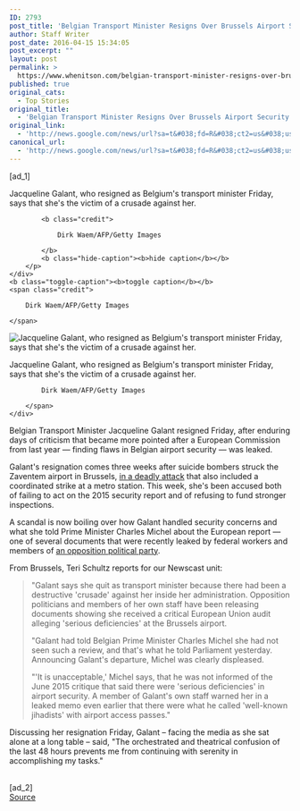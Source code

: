 ```yaml
---
ID: 2793
post_title: 'Belgian Transport Minister Resigns Over Brussels Airport Security Dispute &#8211; NPR'
author: Staff Writer
post_date: 2016-04-15 15:34:05
post_excerpt: ""
layout: post
permalink: >
  https://www.whenitson.com/belgian-transport-minister-resigns-over-brussels-airport-security-dispute-npr/
published: true
original_cats:
  - Top Stories
original_title:
  - 'Belgian Transport Minister Resigns Over Brussels Airport Security Dispute - NPR'
original_link:
  - 'http://news.google.com/news/url?sa=t&#038;fd=R&#038;ct2=us&#038;usg=AFQjCNFgkIzVrXrs151q8xU8mvh9Yz_XFA&#038;clid=c3a7d30bb8a4878e06b80cf16b898331&#038;cid=52779085779018&#038;ei=7AkRV7u2PNSLhAGqv6_gBA&#038;url=http://www.npr.org/sections/thetwo-way/2016/04/15/474362952/belgian-transport-minister-resigns-over-brussels-airport-security-dispute'
canonical_url:
  - 'http://news.google.com/news/url?sa=t&#038;fd=R&#038;ct2=us&#038;usg=AFQjCNFgkIzVrXrs151q8xU8mvh9Yz_XFA&#038;clid=c3a7d30bb8a4878e06b80cf16b898331&#038;cid=52779085779018&#038;ei=7AkRV7u2PNSLhAGqv6_gBA&#038;url=http://www.npr.org/sections/thetwo-way/2016/04/15/474362952/belgian-transport-minister-resigns-over-brussels-airport-security-dispute'
---
```

 [ad_1]
<br><div id="storytext" readability="78.313570487484">
      <div id="res474365423" class="bucketwrap image large" previewtitle="Jacqueline Galant, who resigned as Belgium's transport minister Friday, says that she's the victim of a crusade against her.">
            
<div class="credit-caption" readability="7.5">
    <div class="caption" readability="10">
        <p>
            Jacqueline Galant, who resigned as Belgium's transport minister Friday, says that she's the victim of a crusade against her.
            
            <b class="credit">
                
                Dirk Waem/AFP/Getty Images
                
            </b>
            <b class="hide-caption"><b>hide caption</b></b>
        </p>
    </div>
    <b class="toggle-caption"><b>toggle caption</b></b>
    <span class="credit">
        
        Dirk Waem/AFP/Getty Images
        
    </span>
</div>
<div class="enlarge_measure">
    <div class="img_wrap">
        <img data-original="https://media.npr.org/assets/img/2016/04/15/gettyimages-521326474_custom-89c58af00c58fc77d3903cc22c9bab5a4ea141b5-s1200.jpg" title="Jacqueline Galant, who resigned as Belgium's transport minister Friday, says that she's the victim of a crusade against her." alt="Jacqueline Galant, who resigned as Belgium's transport minister Friday, says that she's the victim of a crusade against her."/></div>
</div>
<div class="enlarge_html" readability="7.5">
    <div class="image_data" readability="10">
        <p class="caption">Jacqueline Galant, who resigned as Belgium's transport minister Friday, says that she's the victim of a crusade against her.</p>
        <span class="credit">
            
            Dirk Waem/AFP/Getty Images
            
        </span>
    </div>
</div>
   </div>
   <p>Belgian Transport Minister Jacqueline Galant resigned Friday, after enduring days of criticism that became more pointed after a European Commission from last year — finding flaws in Belgian airport security — was leaked.</p>   <p>Galant's resignation comes three weeks after suicide bombers struck the Zaventem airport in Brussels, <a href="http://www.npr.org/sections/thetwo-way/2016/03/22/471391497/what-we-know-terrorist-bombing-at-brussels-airport">in a deadly attack</a> that also included a coordinated strike at a metro station. This week, she's been accused both of failing to act on the 2015 security report and of refusing to fund stronger inspections.</p>   <p>A scandal is now boiling over how Galant handled security concerns and what she told Prime Minister Charles Michel about the European report — one of several documents that were recently leaked by federal workers and members of <a href="http://www.rtbf.be/info/belgique/detail_seance-pleniere-importante-a-la-chambre-ce-jeudi-galant-mathot-et-terrorisme?id=9269249">an opposition political party</a>.</p>   <p>From Brussels, Teri Schultz reports for our Newscast unit:</p>   <blockquote class="edTag" readability="11.5"><div readability="22">   <p>"Galant says she quit as transport minister because there had been a destructive 'crusade' against her inside her administration. Opposition politicians and members of her own staff have been releasing documents showing she received a critical European Union audit alleging 'serious deficiencies' at the Brussels airport.</p>   <p>"Galant had told Belgian Prime Minister Charles Michel she had not seen such a review, and that's what he told Parliament yesterday. Announcing Galant's departure, Michel was clearly displeased.</p>   <p>"'It is unacceptable,' Michel says, that he was not informed of the June 2015 critique that said there were 'serious deficiencies' in airport security. A member of Galant's own staff warned her in a leaked memo even earlier that there were what he called 'well-known jihadists' with airport access passes."</p>   </div></blockquote>   <p>Discussing her resignation Friday, Galant – facing the media as she sat alone at a long table – said, "The orchestrated and theatrical confusion of the last 48 hours prevents me from continuing with serenity in accomplishing my tasks."</p>
</div>
<br>[ad_2]
<br><a href="http://news.google.com/news/url?sa=t&#038;fd=R&#038;ct2=us&#038;usg=AFQjCNFgkIzVrXrs151q8xU8mvh9Yz_XFA&#038;clid=c3a7d30bb8a4878e06b80cf16b898331&#038;cid=52779085779018&#038;ei=7AkRV7u2PNSLhAGqv6_gBA&#038;url=http://www.npr.org/sections/thetwo-way/2016/04/15/474362952/belgian-transport-minister-resigns-over-brussels-airport-security-dispute">Source </a>